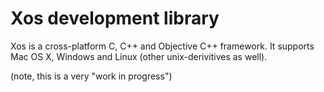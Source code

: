 Xos development library
====
Xos is a cross-platform C, C++ and Objective C++ framework.
It supports Mac OS X, Windows and Linux (other unix-derivitives as well).

(note, this is a very "work in progress")
